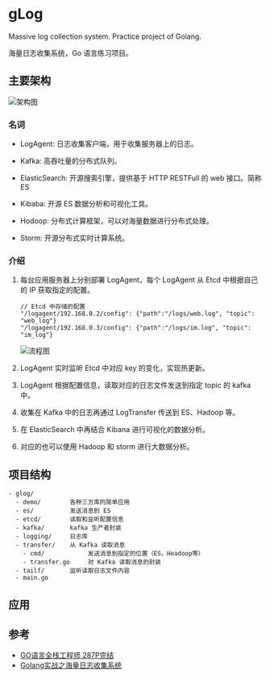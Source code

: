 # gLog 

Massive log collection system.  Practice project of Golang.

海量日志收集系统，Go 语言练习项目。



## 主要架构

<img src="http://pp.video.sleen.top/uPic/blog/UML%20%E5%9B%BE%20(2)-FAGOAL.jpg!blog360" alt="架构图"  />

### 名词

- LogAgent: 日志收集客户端，用于收集服务器上的日志。

- Kafka: 高吞吐量的分布式队列。

- ElasticSearch: 开源搜索引擎，提供基于 HTTP RESTFull 的 web 接口。简称ES

- Kibaba: 开源 ES 数据分析和可视化工具。

- Hodoop: 分布式计算框架，可以对海量数据进行分布式处理。

- Storm: 开源分布式实时计算系统。

### 介绍

1. 每台应用服务器上分别部署 LogAgent，每个 LogAgent 从 Etcd 中根据自己的 IP 获取指定的配置。

   ```
   // Etcd 中存储的配置
   "/logagent/192.168.0.2/config": {"path":"/logs/web.log", "topic": "web_log"}
   "/logagent/192.168.0.3/config": {"path":"/logs/im.log", "topic": "im_log"}
   ```

   <img src="http://pp.video.sleen.top/uPic/blog/%E6%B5%81%E7%A8%8B%E5%9B%BE-RiJobR.png!blog360" alt="流程图" />

2. LogAgent 实时监听 Etcd 中对应 key 的变化，实现热更新。

3. LogAgent 根据配置信息，读取对应的日志文件发送到指定 topic 的 kafka 中。

4. 收集在 Kafka 中的日志再通过 LogTransfer 传送到 ES、Hadoop 等。

5. 在 ElasticSearch 中再结合 Kibana 进行可视化的数据分析。

6. 对应的也可以使用 Hadoop 和 storm 进行大数据分析。

## 项目结构

```
- glog/
  - demo/        各种三方库的简单应用
  - es/          发送消息到 ES
  - etcd/        读取和监听配置信息
  - kafka/       kafka 生产者封装
  - logging/     日志库
  - transfer/    从 Kafka 读取消息
    - cmd/            发送消息到指定的位置（ES，Headoop等）       
    - transfer.go     对 Kafka 读取消息的封装  
  - tailf/       监听读取日志文件内容
  - main.go
```

## 应用


## 参考

- [GO语言全栈工程师 287P完结](https://www.bilibili.com/video/BV1FV411r7m8)
- [Golang实战之海量日志收集系统](https://blog.csdn.net/qq_43442524/article/details/105023724)

